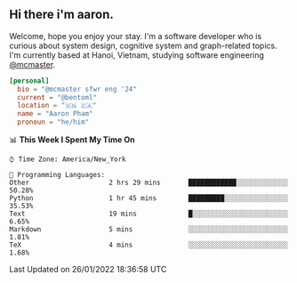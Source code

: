 <h2><b>Hi there i'm aaron. </b></h2>

Welcome, hope you enjoy your stay. I'm a software developer who is curious about system design, cognitive system and graph-related topics. I'm currently based at Hanoi, Vietnam, studying software engineering [@mcmaster](https://www.mcmaster.ca/).

```toml
[personal]
  bio = "@mcmaster sfwr eng '24"
  current = "@bentoml"
  location = "🇻🇳 🇨🇦"
  name = "Aaron Pham"
  pronoun = "he/him"
```
<!--<img src="https://github-readme-stats.vercel.app/api?username=aarnphm&show_icons=true&count_private=true&theme=dark" height="170"/>-->
<!--<img src="https://github-readme-stats.vercel.app/api/top-langs/?username=aarnphm&layout=compact&hide=css&theme=dark" height="170" />-->

<!--START_SECTION:waka-->
📊 **This Week I Spent My Time On** 

```text
⌚︎ Time Zone: America/New_York

💬 Programming Languages: 
Other                    2 hrs 29 mins       ████████████░░░░░░░░░░░░░   50.28% 
Python                   1 hr 45 mins        █████████░░░░░░░░░░░░░░░░   35.53% 
Text                     19 mins             █░░░░░░░░░░░░░░░░░░░░░░░░   6.65% 
Markdown                 5 mins              ░░░░░░░░░░░░░░░░░░░░░░░░░   1.81% 
TeX                      4 mins              ░░░░░░░░░░░░░░░░░░░░░░░░░   1.68%

```


 Last Updated on 26/01/2022 18:36:58 UTC
<!--END_SECTION:waka-->
